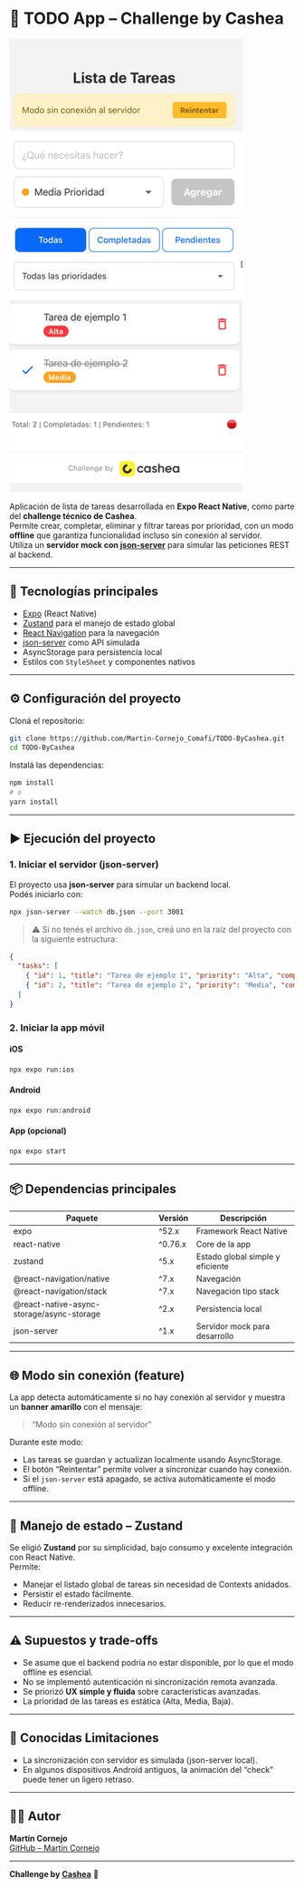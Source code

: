 # 📝 TODO App – Challenge by Cashea

![App Screenshot](./assets/screenshot_challenge.png)

Aplicación de lista de tareas desarrollada en **Expo React Native**, como parte del **challenge técnico de Cashea**.  
Permite crear, completar, eliminar y filtrar tareas por prioridad, con un modo **offline** que garantiza funcionalidad incluso sin conexión al servidor.  
Utiliza un **servidor mock con [json-server](https://github.com/typicode/json-server)** para simular las peticiones REST al backend.

---

## 🚀 Tecnologías principales

- [Expo](https://expo.dev/) (React Native)
- [Zustand](https://github.com/pmndrs/zustand) para el manejo de estado global
- [React Navigation](https://reactnavigation.org/) para la navegación
- [json-server](https://github.com/typicode/json-server) como API simulada
- AsyncStorage para persistencia local
- Estilos con `StyleSheet` y componentes nativos

---

## ⚙️ Configuración del proyecto

Cloná el repositorio:

```bash
git clone https://github.com/Martin-Cornejo_Comafi/TODO-ByCashea.git
cd TODO-ByCashea
```

Instalá las dependencias:

```bash
npm install
# o
yarn install
```

---

## ▶️ Ejecución del proyecto

### 1. Iniciar el servidor (json-server)

El proyecto usa **json-server** para simular un backend local.  
Podés iniciarlo con:

```bash
npx json-server --watch db.json --port 3001
```

> ⚠️ Si no tenés el archivo `db.json`, creá uno en la raíz del proyecto con la siguiente estructura:
```json
{
  "tasks": [
    { "id": 1, "title": "Tarea de ejemplo 1", "priority": "Alta", "completed": false },
    { "id": 2, "title": "Tarea de ejemplo 2", "priority": "Media", "completed": true }
  ]
}
```

### 2. Iniciar la app móvil

#### iOS
```bash
npx expo run:ios
```

#### Android
```bash
npx expo run:android
```

#### App (opcional)
```bash
npx expo start
```

---

## 📦 Dependencias principales

| Paquete | Versión | Descripción |
|----------|----------|-------------|
| expo | ^52.x | Framework React Native |
| react-native | ^0.76.x | Core de la app |
| zustand | ^5.x | Estado global simple y eficiente |
| @react-navigation/native | ^7.x | Navegación |
| @react-navigation/stack | ^7.x | Navegación tipo stack |
| @react-native-async-storage/async-storage | ^2.x | Persistencia local |
| json-server | ^1.x | Servidor mock para desarrollo |

---

## 🌐 Modo sin conexión (feature)

La app detecta automáticamente si no hay conexión al servidor y muestra un **banner amarillo** con el mensaje:

> “Modo sin conexión al servidor”

Durante este modo:
- Las tareas se guardan y actualizan localmente usando AsyncStorage.  
- El botón “Reintentar” permite volver a sincronizar cuando hay conexión.  
- Si el `json-server` está apagado, se activa automáticamente el modo offline.

---

## 🧠 Manejo de estado – Zustand

Se eligió **Zustand** por su simplicidad, bajo consumo y excelente integración con React Native.  
Permite:
- Manejar el listado global de tareas sin necesidad de Contexts anidados.
- Persistir el estado fácilmente.
- Reducir re-renderizados innecesarios.

---

## ⚠️ Supuestos y trade-offs

- Se asume que el backend podría no estar disponible, por lo que el modo offline es esencial.  
- No se implementó autenticación ni sincronización remota avanzada.  
- Se priorizó **UX simple y fluida** sobre características avanzadas.  
- La prioridad de las tareas es estática (Alta, Media, Baja).

---

## 🐞 Conocidas Limitaciones

- La sincronización con servidor es simulada (json-server local).  
- En algunos dispositivos Android antiguos, la animación del “check” puede tener un ligero retraso.  

---

## 👨‍💻 Autor

**Martín Cornejo**  
[GitHub – Martin Cornejo](https://github.com/martincornejo92)

---

**Challenge by [Cashea](https://cashea.co)** 💛
